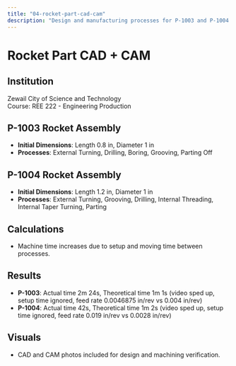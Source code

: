 ```yaml
---
title: "04-rocket-part-cad-cam"
description: "Design and manufacturing processes for P-1003 and P-1004 Rocket Assemblies using external turning, drilling, boring, grooving, threading, and parting off.   "
---
```

# Rocket Part CAD + CAM

## Institution
Zewail City of Science and Technology  
Course: REE 222 - Engineering Production

## P-1003 Rocket Assembly
- **Initial Dimensions**: Length 0.8 in, Diameter 1 in
- **Processes**: External Turning, Drilling, Boring, Grooving, Parting Off

## P-1004 Rocket Assembly
- **Initial Dimensions**: Length 1.2 in, Diameter 1 in
- **Processes**: External Turning, Grooving, Drilling, Internal Threading, Internal Taper Turning, Parting

## Calculations
- Machine time increases due to setup and moving time between processes.

## Results
- **P-1003**: Actual time 2m 24s, Theoretical time 1m 1s (video sped up, setup time ignored, feed rate 0.0046875 in/rev vs 0.004 in/rev)
- **P-1004**: Actual time 42s, Theoretical time 1m 2s (video sped up, setup time ignored, feed rate 0.019 in/rev vs 0.0028 in/rev)

## Visuals
- CAD and CAM photos included for design and machining verification.


